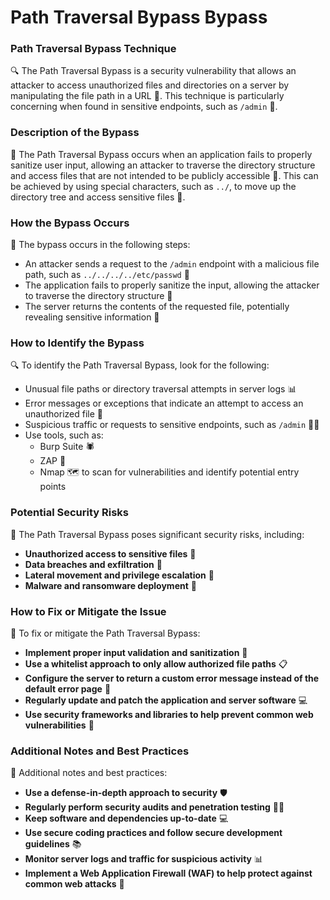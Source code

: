 # Path Traversal Bypass Bypass

### Path Traversal Bypass Technique
🔍 The Path Traversal Bypass is a security vulnerability that allows an attacker to access unauthorized files and directories on a server by manipulating the file path in a URL 📄. This technique is particularly concerning when found in sensitive endpoints, such as `/admin` 🚨.

### Description of the Bypass
📝 The Path Traversal Bypass occurs when an application fails to properly sanitize user input, allowing an attacker to traverse the directory structure and access files that are not intended to be publicly accessible 📁. This can be achieved by using special characters, such as `../`, to move up the directory tree and access sensitive files 📂.

### How the Bypass Occurs
🔗 The bypass occurs in the following steps:
* An attacker sends a request to the `/admin` endpoint with a malicious file path, such as `../../../../etc/passwd` 📄
* The application fails to properly sanitize the input, allowing the attacker to traverse the directory structure 📁
* The server returns the contents of the requested file, potentially revealing sensitive information 🚨

### How to Identify the Bypass
🔍 To identify the Path Traversal Bypass, look for the following:
* Unusual file paths or directory traversal attempts in server logs 📊
* Error messages or exceptions that indicate an attempt to access an unauthorized file 🚫
* Suspicious traffic or requests to sensitive endpoints, such as `/admin` 🕵️‍♂️
* Use tools, such as:
	+ Burp Suite 🕷️
	+ ZAP 🚀
	+ Nmap 🗺️
	to scan for vulnerabilities and identify potential entry points

### Potential Security Risks
🚨 The Path Traversal Bypass poses significant security risks, including:
* **Unauthorized access to sensitive files** 📁
* **Data breaches and exfiltration** 🚨
* **Lateral movement and privilege escalation** 🚀
* **Malware and ransomware deployment** 🤖

### How to Fix or Mitigate the Issue
🔧 To fix or mitigate the Path Traversal Bypass:
* **Implement proper input validation and sanitization** 📝
* **Use a whitelist approach to only allow authorized file paths** 📋
* **Configure the server to return a custom error message instead of the default error page** 📄
* **Regularly update and patch the application and server software** 💻
* **Use security frameworks and libraries to help prevent common web vulnerabilities** 🚀

### Additional Notes and Best Practices
📝 Additional notes and best practices:
* **Use a defense-in-depth approach to security** 🛡️
* **Regularly perform security audits and penetration testing** 🕵️‍♂️
* **Keep software and dependencies up-to-date** 💻
* **Use secure coding practices and follow secure development guidelines** 📚
* **Monitor server logs and traffic for suspicious activity** 📊
* **Implement a Web Application Firewall (WAF) to help protect against common web attacks** 🚫
